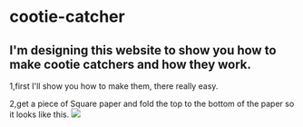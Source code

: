 # cootie-catcher

## I'm designing this website to show you how to make cootie catchers and how they work.

1,first I'll show you how to make them, there really easy.

2,get a piece of Square paper and fold the top to the bottom  of the paper so it looks like this.
![](./img_2591.jpg)











